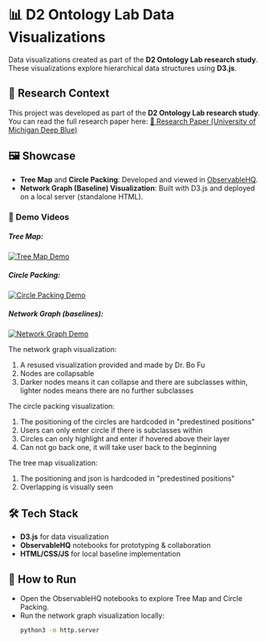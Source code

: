 # 📊 D2 Ontology Lab Data Visualizations

Data visualizations created as part of the **D2 Ontology Lab research study**.  
These visualizations explore hierarchical data structures using **D3.js**.

## 📄 Research Context

This project was developed as part of the **D2 Ontology Lab research study**.  
You can read the full research paper here: [📕 Research Paper (University of Michigan Deep Blue)](http://hdl.handle.net/20.500.12680/r207v049m)

## 🖼️ Showcase

- **Tree Map** and **Circle Packing**: Developed and viewed in [ObservableHQ](https://observablehq.com).  
- **Network Graph (Baseline) Visualization**: Built with D3.js and deployed on a local server (standalone HTML).  

### 🎥 Demo Videos
##### Tree Map:
[![Tree Map Demo](https://img.youtube.com/vi/3mEUm3YyM54/0.jpg)](https://youtu.be/3mEUm3YyM54)

##### Circle Packing:
[![Circle Packing Demo](https://img.youtube.com/vi/2TzsnzGQRoY/0.jpg)](https://youtu.be/2TzsnzGQRoY)

##### Network Graph (baselines):
[![Network Graph Demo](https://img.youtube.com/vi/I9XvBcPzfns/0.jpg)](https://youtu.be/I9XvBcPzfns)


The network graph visualization:
1. A resused visualization provided and made by Dr. Bo Fu
2. Nodes are collapsable
3. Darker nodes means it can collapse and there are subclasses within, lighter nodes means there are no further subclasses

The circle packing visualization:
1. The positioning of the circles are hardcoded in "predestined positions"
2. Users can only enter circle if there is subclasses within
3. Circles can only highlight and enter if hovered above their layer
4. Can not go back one, it will take user back to the beginning

The tree map visualization:
1. The positioning and json is hardcoded in "predestined positions"
2. Overlapping is visually seen

## 🛠️ Tech Stack
- **D3.js** for data visualization  
- **ObservableHQ** notebooks for prototyping & collaboration  
- **HTML/CSS/JS** for local baseline implementation  

## 🚀 How to Run
- Open the ObservableHQ notebooks to explore Tree Map and Circle Packing.  
- Run the network graph visualization locally:  
  ```bash
  python3 -m http.server
